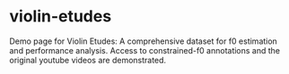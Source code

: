 # violin-etudes
Demo page for Violin Etudes: A comprehensive dataset for f0 estimation and performance analysis. Access to constrained-f0 annotations and the original youtube videos are demonstrated.
